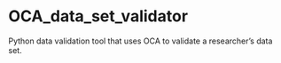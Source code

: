 # OCA_data_set_validator
Python data validation tool that uses OCA to validate a researcher’s data set.
